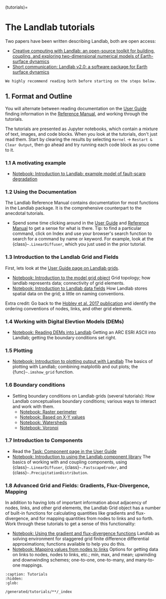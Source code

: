 (tutorials)=

# The Landlab tutorials

Two papers have been written describing Landlab, both are open access:
* [Creative computing with Landlab: an open-source toolkit for building,
  coupling, and exploring two-dimensional numerical models of Earth-surface
  dynamics][esurf-2017]
* [Short communication: Landlab v2.0: a software package for Earth
  surface dynamics][esurf-2020]

[esurf-2017]: https://esurf.copernicus.org/articles/5/21/2017/
[esurf-2020]: https://esurf.copernicus.org/articles/8/379/2020/
[reference-guide]: /user_guide/reference/index
[tutorial-bc-perimeter]: boundary_conditions/set_BCs_on_raster_perimeter.ipynb
[tutorial-bc-voronoi]: boundary_conditions/set_BCs_on_voronoi.ipynb
[tutorial-bc-watersheds]: boundary_conditions/set_watershed_BCs_raster.ipynb
[tutorial-bc-xy]: boundary_conditions/set_BCs_from_xy.ipynb
[tutorial-components]: component_tutorial/component_tutorial.ipynb
[tutorial-div-grad]: gradient_and_divergence/gradient_and_divergence.ipynb
[tutorial-fault-scarp]: fault_scarp/landlab-fault-scarp.ipynb
[tutorial-fields]: fields/working_with_fields.ipynb
[tutorial-grid-objects]: grids/grid_object_demo.ipynb
[tutorial-mappers]: mappers/mappers.ipynb 
[tutorial-plotting]: plotting/landlab-plotting.ipynb
[tutorial-reading-dem]: reading_dem_into_landlab/reading_dem_into_landlab.ipynb
[user-guide]: /user_guide/index
[user-guide-components]: /user_guide/components
[user-guide-grids]: /user_guide/reference/grid


```{note}
We highly recommend reading both before starting on the steps below.
```

##  1. Format and Outline

You will alternate between reading documentation on the [User Guide][user-guide]
finding information in the [Reference Manual][reference-guide], and working
through the tutorials.

The tutorials are presented as Jupyter notebooks, which contain a mixture of text,
images, and code blocks. When you look at the tutorials, don't just read them. Start
by clearing the results by selecting ``Kernel`` → ``Restart & Clear Output``, then go
ahead and try running each code block as you come to it.

### 1.1 A motivating example

- [Notebook: Introduction to Landlab: example model of fault-scarp
  degradation][tutorial-fault-scarp]

### 1.2 Using the Documentation

The Landlab Reference Manual contains documentation for most functions in the
Landlab package. It is the comprehensive counterpart to the anecdotal tutorials.

- Spend some time clicking around in the [User Guide][user-guide] and
[Reference Manual][reference-guide] to get a sense for what is there. Tip: to
find a particular command, click on Index and use your browser's search function
to search for a command by name or keyword. For example, look at the
{class}`~.LinearDiffuser`, which you just used in the prior tutorial.

### 1.3 Introduction to the Landlab Grid and Fields

First, lets look at the [User Guide page on Landlab grids][user-guide-grids].

- [Notebook: Introduction to the model grid object][tutorial-grid-objects]
  Grid topology; how landlab represents data; connectivity of grid elements.
- [Notebook: Introduction to Landlab data fields][tutorial-fields]
How Landlab stores spatial data on the grid; a little on naming conventions.

Extra credit: Go back to the [Hobley et al. 2017 publication][esurf-2017]
and identify the ordering conventions of nodes, links, and other grid elements.

### 1.4 Working with Digital Elevtion Models (DEMs)

- [Notebook: Reading DEMs into Landlab][tutorial-reading-dem] Getting an ARC
  ESRI ASCII into Landlab; getting the boundary conditions set right.

### 1.5 Plotting

- [Notebook: Introduction to plotting output with Landlab][tutorial-plotting]
  The basics of plotting with Landlab; combining matplotlib and out plots; the
  {func}`~.imshow_grid` function.

### 1.6 Boundary conditions

- Setting boundary conditions on Landlab grids (several tutorials): How Landlab
  conceptualises boundary conditions; various ways to interact and work with them.
  - [Notebook: Raster perimeter][tutorial-bc-perimeter]
  - [Notebook: Based on X-Y values][tutorial-bc-xy]
  - [Notebook: Watersheds][tutorial-bc-watersheds]
  - [Notebook: Voronoi][tutorial-bc-voronoi]

### 1.7 Introduction to Components

- Read the [Task: Component page in the User Guide][user-guide-components]
- [Notebook: Introduction to using the Landlab component library][tutorial-components]
  The basics of working with and coupling components, using {class}`~.LinearDiffuser`,
  {class}`~.FastscapeEroder`, and {class}`~.PrecipitationDistribution`.

### 1.8 Advanced Grid and Fields: Gradients, Flux-Divergence, Mapping

In addition to having lots of important information about adjacency of nodes, links,
and other grid elements, the Landlab Grid object has a number of built-in functions
for calculating quantities like gradients and flux-divergence, and for mapping
quantities from nodes to links and so forth. Work through these tutorials to get a
sense of this functionality:

- [Notebook: Using the gradient and flux-divergence functions][tutorial-div-grad]
  Landlab as solving environment for staggered grid finite difference differential
  approximations; functions available to help you do this.
- [Notebook: Mapping values from nodes to links][tutorial-mappers] Options
  for getting data on links to nodes, nodes to links, etc.; min, max, and mean;
  upwinding and downwinding schemes; one-to-one, one-to-many, and many-to-one mappings.


```{toctree}
:caption: Tutorials
:hidden:
:glob:

/generated/tutorials/**/_index
```
